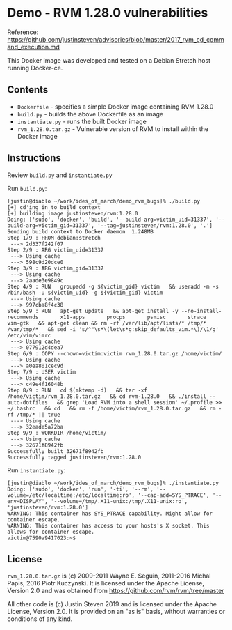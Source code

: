 # Demo - RVM 1.28.0 vulnerabilities

Reference: <https://github.com/justinsteven/advisories/blob/master/2017_rvm_cd_command_execution.md>

This Docker image was developed and tested on a Debian Stretch host running
Docker-ce.

## Contents

* `Dockerfile` - specifies a simple Docker image containing RVM 1.28.0
* `build.py` - builds the above Dockerfile as an image
* `instantiate.py` - runs the built Docker image
* `rvm_1.28.0.tar.gz` - Vulnerable version of RVM to install within the Docker image

## Instructions

Review `build.py` and `instantiate.py`

Run `build.py`:

```
[justin@diablo ~/work/ides_of_march/demo_rvm_bugs]% ./build.py
[+] cd'ing in to build context
[+] building image justinsteven/rvm:1.28.0
Doing: ['sudo', 'docker', 'build', '--build-arg=victim_uid=31337', '--build-arg=victim_gid=31337', '--tag=justinsteven/rvm:1.28.0', '.']
Sending build context to Docker daemon  1.248MB
Step 1/9 : FROM debian:stretch
 ---> 2d337f242f07
Step 2/9 : ARG victim_uid=31337
 ---> Using cache
 ---> 598c9d20dce0
Step 3/9 : ARG victim_gid=31337
 ---> Using cache
 ---> 2aade3e9849c
Step 4/9 : RUN   groupadd -g ${victim_gid} victim   && useradd -m -s /bin/bash -u ${victim_uid} -g ${victim_gid} victim
 ---> Using cache
 ---> 997cba8f4c38
Step 5/9 : RUN   apt-get update   && apt-get install -y --no-install-recommends       x11-apps       procps       psmisc       strace       vim-gtk   && apt-get clean && rm -rf /var/lib/apt/lists/* /tmp/* /var/tmp/*   && sed -i 's/^"\s*\(let\s*g:skip_defaults_vim.*\)/\1/g' /etc/vim/vimrc
 ---> Using cache
 ---> 077912d4dea7
Step 6/9 : COPY --chown=victim:victim rvm_1.28.0.tar.gz /home/victim/
 ---> Using cache
 ---> a0ea801cec9d
Step 7/9 : USER victim
 ---> Using cache
 ---> c49e4f16048b
Step 8/9 : RUN   cd $(mktemp -d)   && tar -xf /home/victim/rvm_1.28.0.tar.gz   && cd rvm-1.28.0   && ./install --auto-dotfiles   && grep 'Load RVM into a shell session' ~/.profile >> ~/.bashrc   && cd   && rm -f /home/victim/rvm_1.28.0.tar.gz   && rm -rf /tmp/* || true
 ---> Using cache
 ---> 32eade5a72ba
Step 9/9 : WORKDIR /home/victim/
 ---> Using cache
 ---> 32671f8942fb
Successfully built 32671f8942fb
Successfully tagged justinsteven/rvm:1.28.0
```

Run `instantiate.py`:

```
[justin@diablo ~/work/ides_of_march/demo_rvm_bugs]% ./instantiate.py
Doing: ['sudo', 'docker', 'run', '-ti', '--rm', '--volume=/etc/localtime:/etc/localtime:ro', '--cap-add=SYS_PTRACE', '--env=DISPLAY', '--volume=/tmp/.X11-unix:/tmp/.X11-unix:ro', 'justinsteven/rvm:1.28.0']
WARNING: This container has SYS_PTRACE capability. Might allow for container escape.
WARNING: This container has access to your hosts's X socket. This allows for container escape.
victim@7590a9417023:~$ 
```

## License

`rvm_1.28.0.tar.gz` is (c) 2009-2011 Wayne E. Seguin, 2011-2016 Michal Papis,
2016 Piotr Kuczynski. It is licensed under the Apache License, Version 2.0 and
was obtained from <https://github.com/rvm/rvm/tree/master>

All other code is (c) Justin Steven 2019 and is licensed under the Apache
License, Version 2.0. It is provided on an "as is" basis, without warranties or
conditions of any kind.
